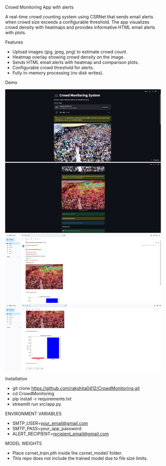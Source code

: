 Crowd Monitoring App with alerts

A real-time crowd counting system using CSRNet that sends email alerts when crowd size exceeds a configurable threshold. The app visualizes crowd density with heatmaps and provides informative HTML email alerts with plots.  

Features

- Upload images (jpg, jpeg, png) to estimate crowd count.
- Heatmap overlay showing crowd density on the image.
- Sends HTML email alerts with heatmap and comparison plots.
- Configurable crowd threshold for alerts.
- Fully in-memory processing (no disk writes).

Demo

![App Screenshot](docs/demo_screenshot1.png)
![App Screenshot](docs/demo_screenshot2.png)
![Email Screenshot](docs/demo_screenshot3.png)
![Email Screenshot](docs/demo_screenshot4.png)



Installation

- git clone https://github.com/rakshita0412/CrowdMonitoring.git
- cd CrowdMonitoring
- pip install -r requirements.txt
- streamlit run src/app.py


ENVIRONMENT VARIABLES
- SMTP_USER=your_email@gmail.com
- SMTP_PASS=your_app_password
- ALERT_RECIPIENT=recipient_email@gmail.com

MODEL WEIGHTS
- Place csrnet_train.pth inside the csrnet_model/ folder.
- This repo does not include the trained model due to file size limits.
